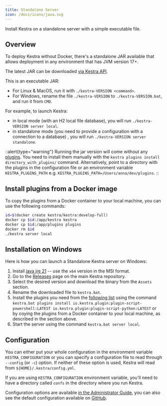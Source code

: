 ```yaml
---
title: Standalone Server
icon: /docs/icons/java.svg
---
```


Install Kestra on a standalone server with a simple executable file.

## Overview
To deploy Kestra without Docker, there's a standalone JAR available that allows deployment in any environment that has JVM version 17+.

The latest JAR can be downloaded [via Kestra API](https://api.kestra.io/v1/versions/download).

This is an executable JAR:
- For Linux & MacOS, run it with `./kestra-VERSION <command>`.
- For Windows, rename the file `./kestra-VERSION` to `./kestra-VERSION.bat`, and run it from `CMD`.

For example, to launch Kestra:
- in local mode (with an H2 local file database), you will run `./kestra-VERSION server local`.
- in standalone mode (you need to provide a configuration with a connection to a database) , you will run `./kestra-VERSION server standalone`.

::alert{type="warning"}
Running the jar version will come without any [plugins](/plugins). You need to install them manually with the `kestra plugins install
directory_with_plugins/` command. Alternatively, point to a directory with the plugins in the configuration file or an environment variable `KESTRA_PLUGINS_PATH` e.g. `KESTRA_PLUGINS_PATH=/Users/anna/dev/plugins`.
::

## Install plugins from a Docker image

To copy the plugins from a Docker container to your local machine, you can use the following commands:

```bash
id=$(docker create kestra/kestra:develop-full)
docker cp $id:/app/kestra kestra
docker cp $id:/app/plugins plugins
docker rm $id
./kestra server local
```

## Installation on Windows

Here is how you can launch a Standalone Kestra server on Windows:

1. Install [java jre 21](https://adoptium.net/temurin/releases/?os=windows&version=21) -- use the `x64` version in the MSI format.
2. Go to the [Releases](https://github.com/kestra-io/kestra/releases) page on the main Kestra repository.
3. Select the desired version and download the binary from the `Assets` section.
4. Rename the downloaded file to `kestra.bat`.
5. Install the plugins you need from the [following list](https://github.com/kestra-io/kestra/blob/620f0b1e9c45cd400db582df69320e518d3f98a0/.github/workflows/main.yml#L163-L234) using the command `kestra.bat plugins install io.kestra.plugin:plugin-script-powershell:LATEST io.kestra.plugin:plugin-script-python:LATEST` or by coying the plugins from a Docker container to your local machine, as described in the section above.
6. Start the server using the command `kestra.bat server local`.

## Configuration

You can either put your whole configuration in the environment variable `KESTRA_CONFIGURATION` or you can specify a configuration file to read through `--config` (or `-c`) option. If neither of these option is used, Kestra will read from `${HOME}/.kestra/config.yml`.

If you are using `KESTRA_CONFIGURATION` environment variable, you'll need to have a directory called `confs` in the directory where you run Kestra.

Configuration options are available [in the Administrator Guide](/docs/administrator-guide), you can also see the default configuration available on  [GitHub](https://github.com/kestra-io/kestra/blob/develop/cli/src/main/resources/application.yml).
